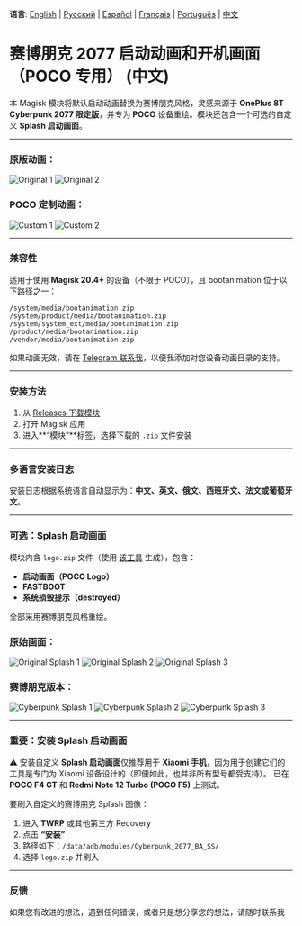 **语言**: [English](README.md) | [Русский](README.ru.md) | [Español](README.es.md) | [Français](README.fr.md) | [Português](README.pt.md) | [中文](README.zh.md)
# 赛博朋克 2077 启动动画和开机画面（POCO 专用） (中文)

本 Magisk 模块将默认启动动画替换为赛博朋克风格，灵感来源于 **OnePlus 8T Cyberpunk 2077 限定版**，并专为 **POCO** 设备重绘。模块还包含一个可选的自定义 **Splash 启动画面**。

---

### 原版动画：
![Original 1](images/original1.png) ![Original 2](images/original2.png)

### POCO 定制动画：
![Custom 1](images/custom1.png) ![Custom 2](images/custom2.png)

---

### 兼容性

适用于使用 **Magisk 20.4+** 的设备（不限于 POCO），且 bootanimation 位于以下路径之一：

```
/system/media/bootanimation.zip
/system/product/media/bootanimation.zip
/system/system_ext/media/bootanimation.zip
/product/media/bootanimation.zip
/vendor/media/bootanimation.zip
```

如果动画无效，请在 [Telegram 联系我](https://t.me/mbczqetuo)，以便我添加对您设备动画目录的支持。

---

### 安装方法

 1. 从 [Releases 下载模块](https://github.com/ENEIZEM/Magisk-Module-Cyberpunk-2077-Bootanimation-SplashScreen-POCO/releases)
 2. 打开 Magisk 应用
 3. 进入**“模块”**标签，选择下载的 `.zip` 文件安装

---

### 多语言安装日志

安装日志根据系统语言自动显示为：**中文、英文、俄文、西班牙文、法文或葡萄牙文**。

---

### 可选：Splash 启动画面

模块内含 `logo.zip` 文件（使用 [该工具](https://4pda.to/forum/index.php?showtopic=1023354&st=1580#entry114714184) 生成），包含：

 * **启动画面（POCO Logo）**
 * **FASTBOOT**
 * **系统损毁提示（destroyed）**

全部采用赛博朋克风格重绘。

### 原始画面：
![Original Splash 1](images/splash_orig1.png) ![Original Splash 2](images/splash_orig2.png) ![Original Splash 3](images/splash_orig3.png)

### 赛博朋克版本：
![Cyberpunk Splash 1](images/splash_custom1.png) ![Cyberpunk Splash 2](images/splash_custom2.png) ![Cyberpunk Splash 3](images/splash_custom3.png)

---

### 重要：安装 Splash 启动画面

⚠️ 安装自定义 **Splash 启动画面**仅推荐用于 **Xiaomi 手机**，因为用于创建它们的工具是专门为 Xiaomi 设备设计的（即便如此，也并非所有型号都受支持）。
已在 **POCO F4 GT** 和 **Redmi Note 12 Turbo (POCO F5)** 上测试。

要刷入自定义的赛博朋克 Splash 图像：

 1. 进入 **TWRP** 或其他第三方 Recovery
 2. 点击 **“安装”**
 3. 路径如下：`/data/adb/modules/Cyberpunk_2077_BA_SS/`
 4. 选择 `logo.zip` 并刷入

---

### 反馈

如果您有改进的想法，遇到任何错误，或者只是想分享您的想法，请随时联系我